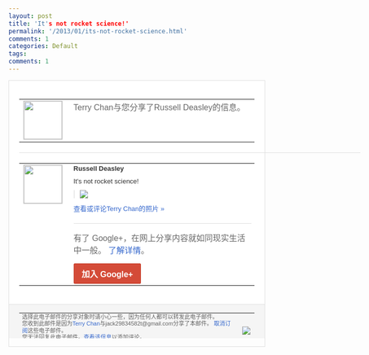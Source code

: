 ```yaml
---
layout: post
title: 'It's not rocket science!'
permalink: '/2013/01/its-not-rocket-science.html'
comments: 1
categories: Default
tags: 
comments: 1
---
```

<!-- X-Notifications: 1:646d12bfd0000000 -->

<div style="border:solid 1px #dfdfdf;color:#686868;font:13px Arial"><div style="background-color:#fff;padding:20px;"><table cellpadding="0" cellspacing="0"><tr><td style="padding-right:15px;vertical-align:top"><a href="https://plus.google.com/_/notifications/emlink?emr=14900066512970582018&amp;emid=CMjAofvf17QCFaghTAodBQUAAA&amp;path=%2F108643996575278738906&amp;dt=1357613382528&amp;uob=8"><img height="75" src="https://lh3.googleusercontent.com/-KKRGTyJ5Bl0/AAAAAAAAAAI/AAAAAAAAtnY/R4QEWIp3Ur0/s75-c-k-a/photo.jpg" style="border:solid 1px #cccccc;" width="75"/></a></td><td style="width:578px;color:#333;font:13px Arial;vertical-align:top"><div style="color:#686868;font:16px Arial;padding-bottom:15px">Terry Chan与您分享了Russell Deasley的信息。</div><div style="padding-bottom:10px"></div></td></tr></table><div style="margin:20px 0;border-bottom:solid 1px #dfdfdf;width:670px"></div><table cellpadding="0" cellspacing="0"><tr><td style="padding-right:15px;vertical-align:top"><a href="https://plus.google.com/_/notifications/emlink?emr=14900066512970582018&amp;emid=CMjAofvf17QCFaghTAodBQUAAA&amp;path=%2F111554675602464825364&amp;dt=1357613382528&amp;uob=8"><img height="75" src="https://lh3.googleusercontent.com/-BxU1A_Mu094/AAAAAAAAAAI/AAAAAAAAR8o/V2iR_3lX5yg/s75-c-k-a/photo.jpg" style="border:solid 1px #cccccc;" width="75"/></a></td><td style="width:578px;color:#333;font:13px Arial;vertical-align:top"><div style="font-weight:bold;padding-bottom:10px">Russell Deasley</div><div style="padding-bottom:10px">It's not rocket science!</div><div style="margin-bottom:10px;padding-left:10px; border-left:2px solid #EAEAEA"><span style="margin-right:5px"><a href="https://plus.google.com/_/notifications/emlink?emr=14900066512970582018&amp;emid=CMjAofvf17QCFaghTAodBQUAAA&amp;path=%2F108643996575278738906%2Fposts%2FcJnuXkb51yW%3Fgpinv%3DAMIXal_8IPkfYwsFqQKqS7vfcs0VIZiu7AykFUNsKHr9xeDMp9kkI4XBpUnwyCJm4jsmdkHvcj7bPAsm8CD1Mro9H0AB9y1-tnq1EIpadtO7U-OkjKEauv0&amp;dt=1357613382528&amp;uob=8" style="color:#3366CC;text-decoration:none;"><img border="0" src="https://lh4.googleusercontent.com/-i-jgO7RKo60/UOqxF1WCCpI/AAAAAAAAiG4/0Oav5QIfa-I/h120/74c056eb-6833-413b-bfbd-07568c1c3d40.jpg" style="max-height:200px;max-width:275px"/></a></span></div><a href="https://plus.google.com/_/notifications/emlink?emr=14900066512970582018&amp;emid=CMjAofvf17QCFaghTAodBQUAAA&amp;path=%2Fphotos%2F111554675602464825364%2Falbums%2F5830667371634208993%2F5830667381361478290%3Fgpinv%3DAMIXal_8IPkfYwsFqQKqS7vfcs0VIZiu7AykFUNsKHr9xeDMp9kkI4XBpUnwyCJm4jsmdkHvcj7bPAsm8CD1Mro9H0AB9y1-tnq1EIpadtO7U-OkjKEauv0%26authkey%3DCPm5t5CIpfKpkwE&amp;dt=1357613382528&amp;uob=8" style="color:#3366CC;text-decoration:none">查看或评论Terry Chan的照片 »</a><div style="margin-top:20px;border-top:solid 1px #dfdfdf"><div style="padding:15px 0;color:#686868;font:16px Arial">有了 Google+，在网上分享内容就如同现实生活中一般。 <a href="http://www.google.com/+/learnmore/" style="color:#3366CC;text-decoration:none">了解详情</a>。</div><a href="https://plus.google.com/_/notifications/emlink?emr=14900066512970582018&amp;emid=CMjAofvf17QCFaghTAodBQUAAA&amp;path=%2F%3Fgpinv%3DAMIXal_8IPkfYwsFqQKqS7vfcs0VIZiu7AykFUNsKHr9xeDMp9kkI4XBpUnwyCJm4jsmdkHvcj7bPAsm8CD1Mro9H0AB9y1-tnq1EIpadtO7U-OkjKEauv0&amp;dt=1357613382528&amp;uob=8" style="display:inline-block;padding:7px 15px;background-color:#d44b38; color:#fff;font-size:16px; font-weight:bold;border-radius:2px;-webkit-border-radius:2px; -moz-border-radius:2px;border:solid 1px #c43b28; white-space:nowrap;text-decoration:none">加入 Google+</a></div></td></tr></table></div><div style="border-top:solid 1px #dfdfdf;padding:0 20px; background-color:#f5f5f5"><table cellpadding="0" cellspacing="0" style="height:50px"><tbody><tr><td style="vertical-align:middle;width:100%; color:#636363;font:11px Arial; line-height:120%">选择此电子邮件的分享对象时请小心一些，因为任何人都可以转发此电子邮件。<br/>您收到此邮件是因为<a href="https://plus.google.com/_/notifications/emlink?emr=14900066512970582018&amp;emid=CMjAofvf17QCFaghTAodBQUAAA&amp;path=%2F108643996575278738906%3Fgpinv%3DAMIXal_8IPkfYwsFqQKqS7vfcs0VIZiu7AykFUNsKHr9xeDMp9kkI4XBpUnwyCJm4jsmdkHvcj7bPAsm8CD1Mro9H0AB9y1-tnq1EIpadtO7U-OkjKEauv0&amp;dt=1357613382528&amp;uob=8" style="color:#3366CC;text-decoration:none">Terry Chan</a>与jack29834582t@gmail.com分享了本邮件。 <a href="https://plus.google.com/_/notifications/emlink?emr=14900066512970582018&amp;emid=CMjAofvf17QCFaghTAodBQUAAA&amp;path=%2F_%2Fnonplus%2Femailsettings%3Fgpinv%3DAMIXal_8IPkfYwsFqQKqS7vfcs0VIZiu7AykFUNsKHr9xeDMp9kkI4XBpUnwyCJm4jsmdkHvcj7bPAsm8CD1Mro9H0AB9y1-tnq1EIpadtO7U-OkjKEauv0%26est%3DADH5u8U-3fK-Hux1TZ0knzuxmWoLfPTI4ZdhnNmBoGJWI4QkLea4qZsYh0CDMIBuUFEV5C5ejA8dnVm2OR5JQv-2hrOTVmd5g46Jju10TkqhTIGR_7ni7_ka-DEuL6OcM8s1gmf8cv63J0N243389VrAu2X140AXXQ&amp;dt=1357613382528&amp;uob=8" style="color:#3366CC;text-decoration:none">取消订阅</a>这些电子邮件。<br/>您无法回复此电子邮件。<a href="https://plus.google.com/_/notifications/emlink?emr=14900066512970582018&amp;emid=CMjAofvf17QCFaghTAodBQUAAA&amp;path=%2F108643996575278738906%2Fposts%2FcJnuXkb51yW%3Fgpinv%3DAMIXal_8IPkfYwsFqQKqS7vfcs0VIZiu7AykFUNsKHr9xeDMp9kkI4XBpUnwyCJm4jsmdkHvcj7bPAsm8CD1Mro9H0AB9y1-tnq1EIpadtO7U-OkjKEauv0&amp;dt=1357613382528&amp;uob=8" style="color:#3366CC;text-decoration:none">查看该信息</a>以添加评论。<br/>Google Inc., 1600 Amphitheatre Pkwy, Mountain View, CA 94043 USA<br/></td><td><img src="https://ssl.gstatic.com/s2/oz/images/notifications/logo/google-plus-6617a72bb36cc548861652780c9e6ff1.png"/></td></tr></tbody></table></div></div>
